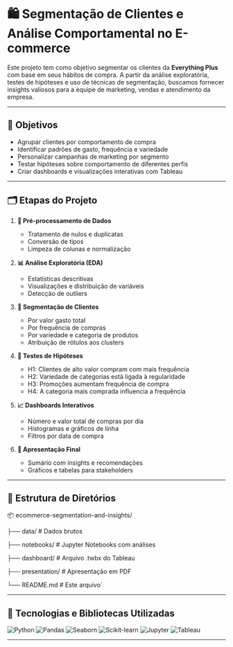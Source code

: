# 🛍️ Segmentação de Clientes e Análise Comportamental no E-commerce

Este projeto tem como objetivo segmentar os clientes da **Everything Plus** com base em seus hábitos de compra. A partir da análise exploratória, testes de hipóteses e uso de técnicas de segmentação, buscamos fornecer insights valiosos para a equipe de marketing, vendas e atendimento da empresa.

---

## 🎯 Objetivos

- Agrupar clientes por comportamento de compra
- Identificar padrões de gasto, frequência e variedade
- Personalizar campanhas de marketing por segmento
- Testar hipóteses sobre comportamento de diferentes perfis
- Criar dashboards e visualizações interativas com Tableau

---

## 🗂️ Etapas do Projeto

1. **🔧 Pré-processamento de Dados**
   - Tratamento de nulos e duplicatas
   - Conversão de tipos
   - Limpeza de colunas e normalização

2. **📊 Análise Exploratória (EDA)**
   - Estatísticas descritivas
   - Visualizações e distribuição de variáveis
   - Detecção de outliers

3. **👥 Segmentação de Clientes**
   - Por valor gasto total
   - Por frequência de compras
   - Por variedade e categoria de produtos
   - Atribuição de rótulos aos clusters

4. **🧪 Testes de Hipóteses**
   - H1: Clientes de alto valor compram com mais frequência  
   - H2: Variedade de categorias está ligada à regularidade  
   - H3: Promoções aumentam frequência de compra  
   - H4: A categoria mais comprada influencia a frequência

5. **📈 Dashboards Interativos**
   - Número e valor total de compras por dia
   - Histogramas e gráficos de linha
   - Filtros por data de compra

6. **📑 Apresentação Final**
   - Sumário com insights e recomendações
   - Gráficos e tabelas para stakeholders

---

## 📁 Estrutura de Diretórios

📦 ecommerce-segmentation-and-insights/

├── data/                  # Dados brutos

├── notebooks/             # Jupyter Notebooks com análises

├── dashboard/             # Arquivo .twbx do Tableau

├── presentation/          # Apresentação em PDF

└── README.md              # Este arquivo`

---
## 🧰 Tecnologias e Bibliotecas Utilizadas

![Python](https://img.shields.io/badge/-Python-3776AB?style=for-the-badge&logo=python&logoColor=white)
![Pandas](https://img.shields.io/badge/-Pandas-150458?style=for-the-badge&logo=pandas)
![Seaborn](https://img.shields.io/badge/-Seaborn-6B6B6B?style=for-the-badge)
![Scikit-learn](https://img.shields.io/badge/-Scikit--learn-F7931E?style=for-the-badge&logo=scikit-learn&logoColor=white)
![Jupyter](https://img.shields.io/badge/-Jupyter-F37626?style=for-the-badge&logo=jupyter&logoColor=white)
![Tableau](https://img.shields.io/badge/-Tableau-E97627?style=for-the-badge&logo=tableau&logoColor=white)

--- 

 
